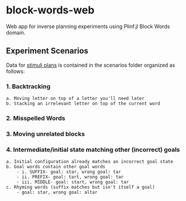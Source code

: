 # block-words-web
Web app for inverse planning experiments using Plinf.jl Block Words domain.

## Experiment Scenarios
Data for [stimuli plans](https://docs.google.com/presentation/d/1x_hYhpUz88JUVGs_6K2DFTL7uCX_RffJBpbHSfulPWQ/edit?usp=sharing) is contained in the scenarios folder organized as follows:
### 1. Backtracking
    a. Moving letter on top of a letter you'll need later
    b. Stacking an irrelevant letter on top of the current word 
### 2. Misspelled Words
### 3. Moving unrelated blocks
### 4. Intermediate/initial state matching other (incorrect) goals
    a. Initial configuration already matches an incorrect goal state
    b. Goal words contain other goal words
        - i. SUFFIX- goal: star, wrong goal: tar
        - ii. PREFIX- goal: tart, wrong goal: tar
        - iii. MIDDLE- goal: start, wrong goal: tar
    c. Rhyming words (suffix matches but isn't itself a goal)
        - goal: star, wrong goal: altar


